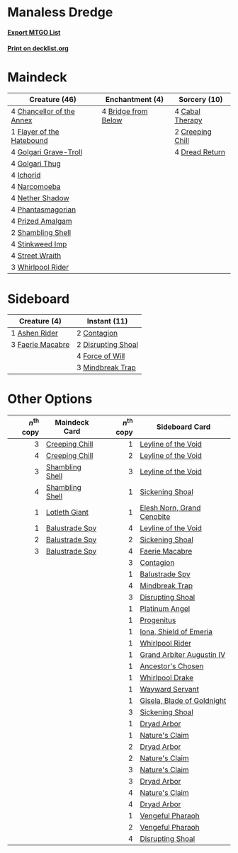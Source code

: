 # Manaless Dredge

#### [Export MTGO List](../collection/Manaless%20Dredge/Manaless%20Dredge.txt)
#### [Print on decklist.org](http://decklist.org/?deckmain=4%09Bridge%20from%20Below%0A4%09Cabal%20Therapy%0A4%09Chancellor%20of%20the%20Annex%0A2%09Creeping%20Chill%0A4%09Dread%20Return%0A1%09Flayer%20of%20the%20Hatebound%0A4%09Golgari%20Grave-Troll%0A4%09Golgari%20Thug%0A4%09Ichorid%0A4%09Narcomoeba%0A4%09Nether%20Shadow%0A4%09Phantasmagorian%0A4%09Prized%20Amalgam%0A2%09Shambling%20Shell%0A4%09Stinkweed%20Imp%0A4%09Street%20Wraith%0A3%09Whirlpool%20Rider&deckside=1%09Ashen%20Rider%0A2%09Contagion%0A2%09Disrupting%20Shoal%0A3%09Faerie%20Macabre%0A4%09Force%20of%20Will%0A3%09Mindbreak%20Trap)
# Maindeck

|                                           Creature (46)                                            |                                       Enchantment (4)                                        |                                       Sorcery (10)                                        |
|----------------------------------------------------------------------------------------------------|----------------------------------------------------------------------------------------------|-------------------------------------------------------------------------------------------|
|4 [Chancellor of the Annex](http://gatherer.wizards.com/Pages/Card/Details.aspx?multiverseid=218083)|4 [Bridge from Below](http://gatherer.wizards.com/Pages/Card/Details.aspx?multiverseid=370353)|4 [Cabal Therapy](http://gatherer.wizards.com/Pages/Card/Details.aspx?multiverseid=265166) |
|1 [Flayer of the Hatebound](http://gatherer.wizards.com/Pages/Card/Details.aspx?multiverseid=262853)|                                                                                              |2 [Creeping Chill](http://gatherer.wizards.com/Pages/Card/Details.aspx?multiverseid=452816)|
|4 [Golgari Grave-Troll](http://gatherer.wizards.com/Pages/Card/Details.aspx?multiverseid=338406)    |                                                                                              |4 [Dread Return](http://gatherer.wizards.com/Pages/Card/Details.aspx?multiverseid=270463)  |
|4 [Golgari Thug](http://gatherer.wizards.com/Pages/Card/Details.aspx?multiverseid=292953)           |                                                                                              |                                                                                           |
|4 [Ichorid](http://gatherer.wizards.com/Pages/Card/Details.aspx?multiverseid=382977)                |                                                                                              |                                                                                           |
|4 [Narcomoeba](http://gatherer.wizards.com/Pages/Card/Details.aspx?multiverseid=370359)             |                                                                                              |                                                                                           |
|4 [Nether Shadow](http://gatherer.wizards.com/Pages/Card/Details.aspx?multiverseid=159265)          |                                                                                              |                                                                                           |
|4 [Phantasmagorian](http://gatherer.wizards.com/Pages/Card/Details.aspx?multiverseid=124472)        |                                                                                              |                                                                                           |
|4 [Prized Amalgam](http://gatherer.wizards.com/Pages/Card/Details.aspx?multiverseid=410014)         |                                                                                              |                                                                                           |
|2 [Shambling Shell](http://gatherer.wizards.com/Pages/Card/Details.aspx?multiverseid=292957)        |                                                                                              |                                                                                           |
|4 [Stinkweed Imp](http://gatherer.wizards.com/Pages/Card/Details.aspx?multiverseid=370450)          |                                                                                              |                                                                                           |
|4 [Street Wraith](http://gatherer.wizards.com/Pages/Card/Details.aspx?multiverseid=370428)          |                                                                                              |                                                                                           |
|3 [Whirlpool Rider](http://gatherer.wizards.com/Pages/Card/Details.aspx?multiverseid=27670)         |                                                                                              |                                                                                           |


# Sideboard

|                                       Creature (4)                                        |                                        Instant (11)                                        |
|-------------------------------------------------------------------------------------------|--------------------------------------------------------------------------------------------|
|1 [Ashen Rider](http://gatherer.wizards.com/Pages/Card/Details.aspx?multiverseid=373689)   |2 [Contagion](http://gatherer.wizards.com/Pages/Card/Details.aspx?multiverseid=159089)      |
|3 [Faerie Macabre](http://gatherer.wizards.com/Pages/Card/Details.aspx?multiverseid=370410)|2 [Disrupting Shoal](http://gatherer.wizards.com/Pages/Card/Details.aspx?multiverseid=74128)|
|                                                                                           |4 [Force of Will](http://gatherer.wizards.com/Pages/Card/Details.aspx?multiverseid=382943)  |
|                                                                                           |3 [Mindbreak Trap](http://gatherer.wizards.com/Pages/Card/Details.aspx?multiverseid=197532) |


# Other Options

|*n*<sup>th</sup> copy|                                      Maindeck Card                                       |*n*<sup>th</sup> copy|                                           Sideboard Card                                            |
|--------------------:|------------------------------------------------------------------------------------------|--------------------:|-----------------------------------------------------------------------------------------------------|
|                    3|[Creeping Chill](http://gatherer.wizards.com/Pages/Card/Details.aspx?multiverseid=452816) |                    1|[Leyline of the Void](http://gatherer.wizards.com/Pages/Card/Details.aspx?multiverseid=205013)       |
|                    4|[Creeping Chill](http://gatherer.wizards.com/Pages/Card/Details.aspx?multiverseid=452816) |                    2|[Leyline of the Void](http://gatherer.wizards.com/Pages/Card/Details.aspx?multiverseid=205013)       |
|                    3|[Shambling Shell](http://gatherer.wizards.com/Pages/Card/Details.aspx?multiverseid=292957)|                    3|[Leyline of the Void](http://gatherer.wizards.com/Pages/Card/Details.aspx?multiverseid=205013)       |
|                    4|[Shambling Shell](http://gatherer.wizards.com/Pages/Card/Details.aspx?multiverseid=292957)|                    1|[Sickening Shoal](http://gatherer.wizards.com/Pages/Card/Details.aspx?multiverseid=74127)            |
|                    1|[Lotleth Giant](http://gatherer.wizards.com/Pages/Card/Details.aspx?multiverseid=452824)  |                    1|[Elesh Norn, Grand Cenobite](http://gatherer.wizards.com/Pages/Card/Details.aspx?multiverseid=397880)|
|                    1|[Balustrade Spy](http://gatherer.wizards.com/Pages/Card/Details.aspx?multiverseid=438646) |                    4|[Leyline of the Void](http://gatherer.wizards.com/Pages/Card/Details.aspx?multiverseid=205013)       |
|                    2|[Balustrade Spy](http://gatherer.wizards.com/Pages/Card/Details.aspx?multiverseid=438646) |                    2|[Sickening Shoal](http://gatherer.wizards.com/Pages/Card/Details.aspx?multiverseid=74127)            |
|                    3|[Balustrade Spy](http://gatherer.wizards.com/Pages/Card/Details.aspx?multiverseid=438646) |                    4|[Faerie Macabre](http://gatherer.wizards.com/Pages/Card/Details.aspx?multiverseid=370410)            |
|                     |                                                                                          |                    3|[Contagion](http://gatherer.wizards.com/Pages/Card/Details.aspx?multiverseid=159089)                 |
|                     |                                                                                          |                    1|[Balustrade Spy](http://gatherer.wizards.com/Pages/Card/Details.aspx?multiverseid=438646)            |
|                     |                                                                                          |                    4|[Mindbreak Trap](http://gatherer.wizards.com/Pages/Card/Details.aspx?multiverseid=197532)            |
|                     |                                                                                          |                    3|[Disrupting Shoal](http://gatherer.wizards.com/Pages/Card/Details.aspx?multiverseid=74128)           |
|                     |                                                                                          |                    1|[Platinum Angel](http://gatherer.wizards.com/Pages/Card/Details.aspx?multiverseid=425817)            |
|                     |                                                                                          |                    1|[Progenitus](http://gatherer.wizards.com/Pages/Card/Details.aspx?multiverseid=370405)                |
|                     |                                                                                          |                    1|[Iona, Shield of Emeria](http://gatherer.wizards.com/Pages/Card/Details.aspx?multiverseid=397800)    |
|                     |                                                                                          |                    1|[Whirlpool Rider](http://gatherer.wizards.com/Pages/Card/Details.aspx?multiverseid=27670)            |
|                     |                                                                                          |                    1|[Grand Arbiter Augustin IV](http://gatherer.wizards.com/Pages/Card/Details.aspx?multiverseid=370420) |
|                     |                                                                                          |                    1|[Ancestor's Chosen](http://gatherer.wizards.com/Pages/Card/Details.aspx?multiverseid=34243)          |
|                     |                                                                                          |                    1|[Whirlpool Drake](http://gatherer.wizards.com/Pages/Card/Details.aspx?multiverseid=27671)            |
|                     |                                                                                          |                    1|[Wayward Servant](http://gatherer.wizards.com/Pages/Card/Details.aspx?multiverseid=426910)           |
|                     |                                                                                          |                    1|[Gisela, Blade of Goldnight](http://gatherer.wizards.com/Pages/Card/Details.aspx?multiverseid=442193)|
|                     |                                                                                          |                    3|[Sickening Shoal](http://gatherer.wizards.com/Pages/Card/Details.aspx?multiverseid=74127)            |
|                     |                                                                                          |                    1|[Dryad Arbor](http://gatherer.wizards.com/Pages/Card/Details.aspx?multiverseid=282542)               |
|                     |                                                                                          |                    1|[Nature's Claim](http://gatherer.wizards.com/Pages/Card/Details.aspx?multiverseid=438743)            |
|                     |                                                                                          |                    2|[Dryad Arbor](http://gatherer.wizards.com/Pages/Card/Details.aspx?multiverseid=282542)               |
|                     |                                                                                          |                    2|[Nature's Claim](http://gatherer.wizards.com/Pages/Card/Details.aspx?multiverseid=438743)            |
|                     |                                                                                          |                    3|[Nature's Claim](http://gatherer.wizards.com/Pages/Card/Details.aspx?multiverseid=438743)            |
|                     |                                                                                          |                    3|[Dryad Arbor](http://gatherer.wizards.com/Pages/Card/Details.aspx?multiverseid=282542)               |
|                     |                                                                                          |                    4|[Nature's Claim](http://gatherer.wizards.com/Pages/Card/Details.aspx?multiverseid=438743)            |
|                     |                                                                                          |                    4|[Dryad Arbor](http://gatherer.wizards.com/Pages/Card/Details.aspx?multiverseid=282542)               |
|                     |                                                                                          |                    1|[Vengeful Pharaoh](http://gatherer.wizards.com/Pages/Card/Details.aspx?multiverseid=220170)          |
|                     |                                                                                          |                    2|[Vengeful Pharaoh](http://gatherer.wizards.com/Pages/Card/Details.aspx?multiverseid=220170)          |
|                     |                                                                                          |                    4|[Disrupting Shoal](http://gatherer.wizards.com/Pages/Card/Details.aspx?multiverseid=74128)           |

